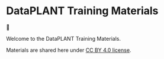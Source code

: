 # DataPLANT Training Materials

:construction: 


Welcome to the DataPLANT Training Materials.

Materials are shared here under [CC BY 4.0 license](https://creativecommons.org/licenses/by/4.0/).